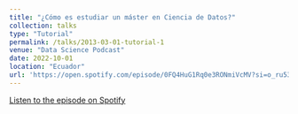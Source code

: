 ```yaml
---
title: "¿Cómo es estudiar un máster en Ciencia de Datos?"
collection: talks
type: "Tutorial"
permalink: /talks/2013-03-01-tutorial-1
venue: "Data Science Podcast"
date: 2022-10-01
location: "Ecuador"
url: 'https://open.spotify.com/episode/0FQ4HuG1Rq0e3RONmiVcMV?si=o_ru53_KReW7LvPrRElxEA&nd=1&dlsi=30db897d20d440ce'
---
```


[Listen to the episode on Spotify](https://open.spotify.com/episode/0FQ4HuG1Rq0e3RONmiVcMV?si=o_ru53_KReW7LvPrRElxEA&nd=1&dlsi=30db897d20d440ce)
